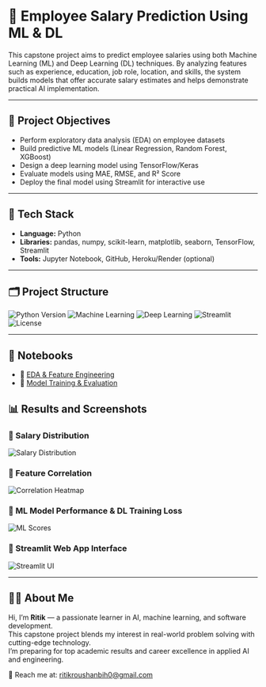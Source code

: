# 💼 Employee Salary Prediction Using ML & DL

This capstone project aims to predict employee salaries using both Machine Learning (ML) and Deep Learning (DL) techniques. By analyzing features such as experience, education, job role, location, and skills, the system builds models that offer accurate salary estimates and helps demonstrate practical AI implementation.

---

## 🎯 Project Objectives
- Perform exploratory data analysis (EDA) on employee datasets
- Build predictive ML models (Linear Regression, Random Forest, XGBoost)
- Design a deep learning model using TensorFlow/Keras
- Evaluate models using MAE, RMSE, and R² Score
- Deploy the final model using Streamlit for interactive use

---

## 🧰 Tech Stack
- **Language:** Python  
- **Libraries:** pandas, numpy, scikit-learn, matplotlib, seaborn, TensorFlow, Streamlit  
- **Tools:** Jupyter Notebook, GitHub, Heroku/Render (optional)

---

## 🗂️ Project Structure
![Python Version](https://img.shields.io/badge/python-3.8+-blue.svg)
![Machine Learning](https://img.shields.io/badge/Machine%20Learning-RandomForest%2C%20XGBoost-green)
![Deep Learning](https://img.shields.io/badge/Deep%20Learning-Keras%2FTensorFlow-orange)
![Streamlit](https://img.shields.io/badge/Deployed%20With-Streamlit-red)
![License](https://img.shields.io/badge/license-MIT-lightgrey)

---

## 🧪 Notebooks

- 📘 [EDA & Feature Engineering](notebooks/01_EDA.ipynb)
- 🤖 [Model Training & Evaluation](notebooks/02_Model_Building.ipynb)


## 📊 Results and Screenshots

### 🔹 Salary Distribution  
![Salary Distribution](<img width="1024" height="1024" alt="salary-distribution" src="https://github.com/user-attachments/assets/486c4598-906f-4b68-b4e3-c1335cb3f357" />)

### 🔹 Feature Correlation  
![Correlation Heatmap](<img width="1536" height="1024" alt="feature-correlation" src="https://github.com/user-attachments/assets/4cb981f9-c655-4db2-ae66-c065c1b51348" />)

### 🔹 ML Model Performance & DL Training Loss 
![ML Scores](<img width="1536" height="1024" alt="ml dl" src="https://github.com/user-attachments/assets/d069e617-989d-4427-bb32-fee3cbaa671e" />)


### 🔹 Streamlit Web App Interface  
![Streamlit UI](<img width="1024" height="1024" alt="streamlit-ui" src="https://github.com/user-attachments/assets/d6766d7b-f142-492e-978c-71a1e558ba3d" />)


---
## 👨‍💻 About Me

Hi, I’m **Ritik** — a passionate learner in AI, machine learning, and software development.  
This capstone project blends my interest in real-world problem solving with cutting-edge technology.  
I’m preparing for top academic results and career excellence in applied AI and engineering.

📧 Reach me at: ritikroushanbih0@gmail.com
